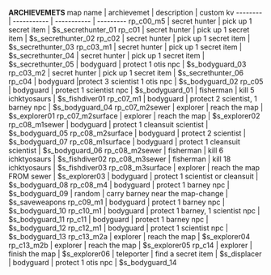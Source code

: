 **ARCHIEVEMETS**
map name | archievemet | description | custom kv
-------- | ----------- | ----------- | ---------
rp_c00_m5 | secret hunter | pick up 1 secret item | $s_secrethunter_01
rp_c01 | secret hunter | pick up 1 secret item | $s_secrethunter_02
rp_c02 | secret hunter | pick up 1 secret item | $s_secrethunter_03
rp_c03_m1 | secret hunter | pick up 1 secret item | $s_secrethunter_04
 | secret hunter | pick up 1 secret item | $s_secrethunter_05
 | bodyguard | protect 1 otis npc | $s_bodyguard_03
rp_c03_m2 | secret hunter | pick up 1 secret item | $s_secrethunter_06
rp_c04 | bodyguard |protect 3 scientist 1 otis npc | $s_bodyguard_02
rp_c05 | bodyguard | protect 1 scientist npc | $s_bodyguard_01
 | fisherman | kill 5 ichktyosaurs | $s_fishdiver01
rp_c07_m1 | bodyguard | protect 2 scientist, 1 barney npc | $s_bodyguard_04
rp_c07_m2sewer | explorer | reach the map | $s_explorer01
rp_c07_m2surface | explorer | reach the map | $s_explorer02
rp_c08_m1sewer | bodyguard | protect 1 cleansuit scientist | $s_bodyguard_05
rp_c08_m2surface | bodyguard | protect 2 scientist | $s_bodyguard_07
rp_c08_m1surface | bodyguard | protect 1 cleansuit scientist | $s_bodyguard_06
rp_c08_m2sewer | fisherman | kill 6 ichktyosaurs | $s_fishdiver02
rp_c08_m3sewer | fisherman | kill 18 ichktyosaurs | $s_fishdiver03
rp_c08_m3surface | explorer | reach the map FROM sewer | $s_explorer03
 | bodyguard | protect 1 scientist or cleansuit | $s_bodyguard_08
rp_c08_m4 | bodyguard | protect 1 barney npc | $s_bodyguard_09
 | random | carry barney near the map-change | $s_saveweapons
rp_c09_m1 | bodyguard | protect 1 barney npc | $s_bodyguard_10
rp_c10_m1 | bodyguard | protect 1 barney, 1 scientist npc | $s_bodyguard_11
rp_c11 | bodyguard | protect 1 barney npc | $s_bodyguard_12
rp_c12_m1 | bodyguard | protect 1 scientist npc | $s_bodyguard_13
rp_c13_m2a | explorer | reach the map | $s_explorer04
rp_c13_m2b | explorer | reach the map | $s_explorer05
rp_c14 | explorer | finish the map | $s_explorer06
 | teleporter | find a secret item | $s_displacer
 | bodyguard | protect 1 otis npc | $s_bodyguard_14